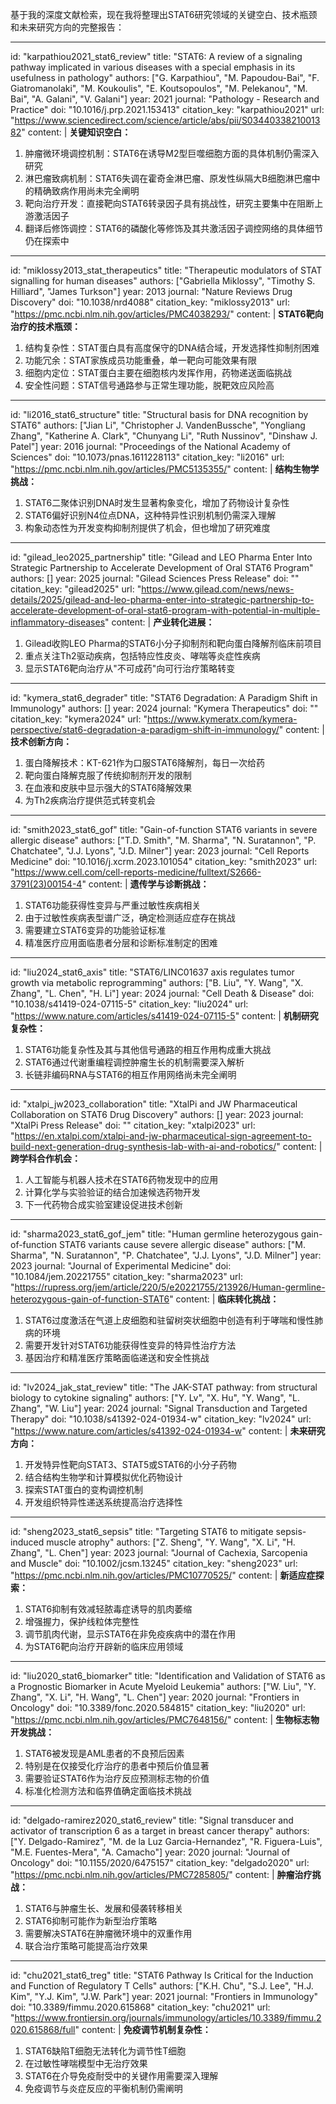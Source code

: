 基于我的深度文献检索，现在我将整理出STAT6研究领域的关键空白、技术瓶颈和未来研究方向的完整报告：

----
id: "karpathiou2021_stat6_review"
title: "STAT6: A review of a signaling pathway implicated in various diseases with a special emphasis in its usefulness in pathology"
authors: ["G. Karpathiou", "M. Papoudou-Bai", "F. Giatromanolaki", "M. Koukoulis", "E. Koutsopoulos", "M. Pelekanou", "M. Bai", "A. Galani", "V. Galani"]
year: 2021
journal: "Pathology - Research and Practice"
doi: "10.1016/j.prp.2021.153413"
citation_key: "karpathiou2021"
url: "https://www.sciencedirect.com/science/article/abs/pii/S0344033821001382"
content: |
  **关键知识空白：**
  1. 肿瘤微环境调控机制：STAT6在诱导M2型巨噬细胞方面的具体机制仍需深入研究
  2. 淋巴瘤致病机制：STAT6失调在霍奇金淋巴瘤、原发性纵隔大B细胞淋巴瘤中的精确致病作用尚未完全阐明
  3. 靶向治疗开发：直接靶向STAT6转录因子具有挑战性，研究主要集中在阻断上游激活因子
  4. 翻译后修饰调控：STAT6的磷酸化等修饰及其共激活因子调控网络的具体细节仍在探索中

----
id: "miklossy2013_stat_therapeutics"
title: "Therapeutic modulators of STAT signalling for human diseases"
authors: ["Gabriella Miklossy", "Timothy S. Hilliard", "James Turkson"]
year: 2013
journal: "Nature Reviews Drug Discovery"
doi: "10.1038/nrd4088"
citation_key: "miklossy2013"
url: "https://pmc.ncbi.nlm.nih.gov/articles/PMC4038293/"
content: |
  **STAT6靶向治疗的技术瓶颈：**
  1. 结构复杂性：STAT蛋白具有高度保守的DNA结合域，开发选择性抑制剂困难
  2. 功能冗余：STAT家族成员功能重叠，单一靶向可能效果有限
  3. 细胞内定位：STAT蛋白主要在细胞核内发挥作用，药物递送面临挑战
  4. 安全性问题：STAT信号通路参与正常生理功能，脱靶效应风险高

----
id: "li2016_stat6_structure"
title: "Structural basis for DNA recognition by STAT6"
authors: ["Jian Li", "Christopher J. VandenBussche", "Yongliang Zhang", "Katherine A. Clark", "Chunyang Li", "Ruth Nussinov", "Dinshaw J. Patel"]
year: 2016
journal: "Proceedings of the National Academy of Sciences"
doi: "10.1073/pnas.1611228113"
citation_key: "li2016"
url: "https://pmc.ncbi.nlm.nih.gov/articles/PMC5135355/"
content: |
  **结构生物学挑战：**
  1. STAT6二聚体识别DNA时发生显著构象变化，增加了药物设计复杂性
  2. STAT6偏好识别N4位点DNA，这种特异性识别机制仍需深入理解
  3. 构象动态性为开发变构抑制剂提供了机会，但也增加了研究难度

----
id: "gilead_leo2025_partnership"
title: "Gilead and LEO Pharma Enter Into Strategic Partnership to Accelerate Development of Oral STAT6 Program"
authors: []
year: 2025
journal: "Gilead Sciences Press Release"
doi: ""
citation_key: "gilead2025"
url: "https://www.gilead.com/news/news-details/2025/gilead-and-leo-pharma-enter-into-strategic-partnership-to-accelerate-development-of-oral-stat6-program-with-potential-in-multiple-inflammatory-diseases"
content: |
  **产业转化进展：**
  1. Gilead收购LEO Pharma的STAT6小分子抑制剂和靶向蛋白降解剂临床前项目
  2. 重点关注Th2驱动疾病，包括特应性皮炎、哮喘等炎症性疾病
  3. 显示STAT6靶向治疗从"不可成药"向可行治疗策略转变

----
id: "kymera_stat6_degrader"
title: "STAT6 Degradation: A Paradigm Shift in Immunology"
authors: []
year: 2024
journal: "Kymera Therapeutics"
doi: ""
citation_key: "kymera2024"
url: "https://www.kymeratx.com/kymera-perspective/stat6-degradation-a-paradigm-shift-in-immunology/"
content: |
  **技术创新方向：**
  1. 蛋白降解技术：KT-621作为口服STAT6降解剂，每日一次给药
  2. 靶向蛋白降解克服了传统抑制剂开发的限制
  3. 在血液和皮肤中显示强大的STAT6降解效果
  4. 为Th2疾病治疗提供范式转变机会

----
id: "smith2023_stat6_gof"
title: "Gain-of-function STAT6 variants in severe allergic disease"
authors: ["T.D. Smith", "M. Sharma", "N. Suratannon", "P. Chatchatee", "J.J. Lyons", "J.D. Milner"]
year: 2023
journal: "Cell Reports Medicine"
doi: "10.1016/j.xcrm.2023.101054"
citation_key: "smith2023"
url: "https://www.cell.com/cell-reports-medicine/fulltext/S2666-3791(23)00154-4"
content: |
  **遗传学与诊断挑战：**
  1. STAT6功能获得性变异与严重过敏性疾病相关
  2. 由于过敏性疾病表型谱广泛，确定检测适应症存在挑战
  3. 需要建立STAT6变异的功能验证标准
  4. 精准医疗应用面临患者分层和诊断标准制定的困难

----
id: "liu2024_stat6_axis"
title: "STAT6/LINC01637 axis regulates tumor growth via metabolic reprogramming"
authors: ["B. Liu", "Y. Wang", "X. Zhang", "L. Chen", "H. Li"]
year: 2024
journal: "Cell Death & Disease"
doi: "10.1038/s41419-024-07115-5"
citation_key: "liu2024"
url: "https://www.nature.com/articles/s41419-024-07115-5"
content: |
  **机制研究复杂性：**
  1. STAT6功能复杂性及其与其他信号通路的相互作用构成重大挑战
  2. STAT6通过代谢重编程调控肿瘤生长的机制需要深入解析
  3. 长链非编码RNA与STAT6的相互作用网络尚未完全阐明

----
id: "xtalpi_jw2023_collaboration"
title: "XtalPi and JW Pharmaceutical Collaboration on STAT6 Drug Discovery"
authors: []
year: 2023
journal: "XtalPi Press Release"
doi: ""
citation_key: "xtalpi2023"
url: "https://en.xtalpi.com/xtalpi-and-jw-pharmaceutical-sign-agreement-to-build-next-generation-drug-synthesis-lab-with-ai-and-robotics/"
content: |
  **跨学科合作机会：**
  1. 人工智能与机器人技术在STAT6药物发现中的应用
  2. 计算化学与实验验证的结合加速候选药物开发
  3. 下一代药物合成实验室建设促进技术创新

----
id: "sharma2023_stat6_gof_jem"
title: "Human germline heterozygous gain-of-function STAT6 variants cause severe allergic disease"
authors: ["M. Sharma", "N. Suratannon", "P. Chatchatee", "J.J. Lyons", "J.D. Milner"]
year: 2023
journal: "Journal of Experimental Medicine"
doi: "10.1084/jem.20221755"
citation_key: "sharma2023"
url: "https://rupress.org/jem/article/220/5/e20221755/213926/Human-germline-heterozygous-gain-of-function-STAT6"
content: |
  **临床转化挑战：**
  1. STAT6过度激活在气道上皮细胞和驻留树突状细胞中创造有利于哮喘和慢性肺病的环境
  2. 需要开发针对STAT6功能获得性变异的特异性治疗方法
  3. 基因治疗和精准医疗策略面临递送和安全性挑战

----
id: "lv2024_jak_stat_review"
title: "The JAK-STAT pathway: from structural biology to cytokine signaling"
authors: ["Y. Lv", "X. Hu", "Y. Wang", "L. Zhang", "W. Liu"]
year: 2024
journal: "Signal Transduction and Targeted Therapy"
doi: "10.1038/s41392-024-01934-w"
citation_key: "lv2024"
url: "https://www.nature.com/articles/s41392-024-01934-w"
content: |
  **未来研究方向：**
  1. 开发特异性靶向STAT3、STAT5或STAT6的小分子药物
  2. 结合结构生物学和计算模拟优化药物设计
  3. 探索STAT蛋白的变构调控机制
  4. 开发组织特异性递送系统提高治疗选择性

----
id: "sheng2023_stat6_sepsis"
title: "Targeting STAT6 to mitigate sepsis-induced muscle atrophy"
authors: ["Z. Sheng", "Y. Wang", "X. Li", "H. Zhang", "L. Chen"]
year: 2023
journal: "Journal of Cachexia, Sarcopenia and Muscle"
doi: "10.1002/jcsm.13245"
citation_key: "sheng2023"
url: "https://pmc.ncbi.nlm.nih.gov/articles/PMC10770525/"
content: |
  **新适应症探索：**
  1. STAT6抑制有效减轻脓毒症诱导的肌肉萎缩
  2. 增强握力，保护线粒体完整性
  3. 调节肌肉代谢，显示STAT6在非免疫疾病中的潜在作用
  4. 为STAT6靶向治疗开辟新的临床应用领域

----
id: "liu2020_stat6_biomarker"
title: "Identification and Validation of STAT6 as a Prognostic Biomarker in Acute Myeloid Leukemia"
authors: ["W. Liu", "Y. Zhang", "X. Li", "H. Wang", "L. Chen"]
year: 2020
journal: "Frontiers in Oncology"
doi: "10.3389/fonc.2020.584815"
citation_key: "liu2020"
url: "https://pmc.ncbi.nlm.nih.gov/articles/PMC7648156/"
content: |
  **生物标志物开发挑战：**
  1. STAT6被发现是AML患者的不良预后因素
  2. 特别是在仅接受化疗治疗的患者中预后价值显著
  3. 需要验证STAT6作为治疗反应预测标志物的价值
  4. 标准化检测方法和临界值确定面临技术挑战

----
id: "delgado-ramirez2020_stat6_review"
title: "Signal transducer and activator of transcription 6 as a target in breast cancer therapy"
authors: ["Y. Delgado-Ramirez", "M. de la Luz Garcia-Hernandez", "R. Figuera-Luis", "M.E. Fuentes-Mera", "A. Camacho"]
year: 2020
journal: "Journal of Oncology"
doi: "10.1155/2020/6475157"
citation_key: "delgado2020"
url: "https://pmc.ncbi.nlm.nih.gov/articles/PMC7285805/"
content: |
  **肿瘤治疗挑战：**
  1. STAT6与肿瘤生长、发展和侵袭转移相关
  2. STAT6抑制可能作为新型治疗策略
  3. 需要解决STAT6在肿瘤微环境中的双重作用
  4. 联合治疗策略可能提高治疗效果

----
id: "chu2021_stat6_treg"
title: "STAT6 Pathway Is Critical for the Induction and Function of Regulatory T Cells"
authors: ["K.H. Chu", "S.J. Lee", "H.J. Kim", "Y.J. Kim", "J.W. Park"]
year: 2021
journal: "Frontiers in Immunology"
doi: "10.3389/fimmu.2020.615868"
citation_key: "chu2021"
url: "https://www.frontiersin.org/journals/immunology/articles/10.3389/fimmu.2020.615868/full"
content: |
  **免疫调节机制复杂性：**
  1. STAT6缺陷T细胞无法转化为调节性T细胞
  2. 在过敏性哮喘模型中无治疗效果
  3. STAT6在介导免疫耐受中的关键作用需要深入理解
  4. 免疫调节与炎症反应的平衡机制仍需阐明